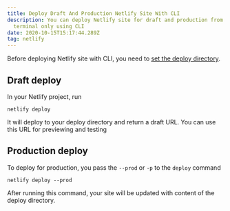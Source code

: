 ```yaml
---
title: Deploy Draft And Production Netlify Site With CLI
description: You can deploy Netlify site for draft and production from your
  terminal only using CLI
date: 2020-10-15T15:17:44.289Z
tag: netlify
---
```

Before deploying Netlify site with CLI, you need to [set the deploy directory](https://docs.netlify.com/cli/get-started/#deploy-directories). 

## Draft deploy

In your Netlify project, run 

```
netlify deploy
```

It will deploy to your deploy directory and return a draft URL. You can use this URL for previewing and testing

## Production deploy

To deploy for production, you pass the `--prod` or `-p` to the `deploy` command

```
netlify deploy --prod
```

After running this command, your site will be updated with content of the deploy directory.
